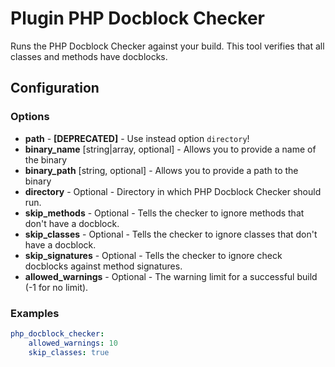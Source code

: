 Plugin PHP Docblock Checker
===========================

Runs the PHP Docblock Checker against your build. This tool verifies that all classes and methods have docblocks.

Configuration
-------------

### Options

* **path** - **[DEPRECATED]** - Use instead option `directory`!
* **binary_name** [string|array, optional] - Allows you to provide a name of the binary
* **binary_path** [string, optional] - Allows you to provide a path to the binary
* **directory** - Optional - Directory in which PHP Docblock Checker should run.
* **skip_methods** - Optional - Tells the checker to ignore methods that don't have a docblock.
* **skip_classes** - Optional - Tells the checker to ignore classes that don't have a docblock.
* **skip_signatures** - Optional - Tells the checker to ignore check docblocks against method signatures.
* **allowed_warnings** - Optional - The warning limit for a successful build (-1 for no limit).

### Examples

```yml
php_docblock_checker:
    allowed_warnings: 10
    skip_classes: true
```
